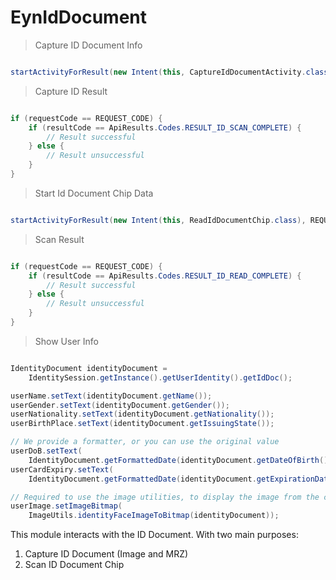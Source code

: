# EynIdDocument

> Capture ID Document Info

```kotlin
```

```java
startActivityForResult(new Intent(this, CaptureIdDocumentActivity.class), REQUEST_CODE);
```

> Capture ID Result

```kotlin
```

```java
if (requestCode == REQUEST_CODE) {
	if (resultCode == ApiResults.Codes.RESULT_ID_SCAN_COMPLETE) {
		// Result successful
	} else {
		// Result unsuccessful
    }
}
```

> Start Id Document Chip Data

```kotlin
```

```java
startActivityForResult(new Intent(this, ReadIdDocumentChip.class), REQUEST_CODE);
```

> Scan Result

```kotlin
```

```java
if (requestCode == REQUEST_CODE) {
	if (resultCode == ApiResults.Codes.RESULT_ID_READ_COMPLETE) {
		// Result successful
	} else {
		// Result unsuccessful
    }
}
```

> Show User Info

```kotlin
```

```java
IdentityDocument identityDocument =
	IdentitySession.getInstance().getUserIdentity().getIdDoc();

userName.setText(identityDocument.getName());
userGender.setText(identityDocument.getGender());
userNationality.setText(identityDocument.getNationality());
userBirthPlace.setText(identityDocument.getIssuingState());

// We provide a formatter, or you can use the original value
userDoB.setText(
	IdentityDocument.getFormattedDate(identityDocument.getDateOfBirth()));
userCardExpiry.setText(
	IdentityDocument.getFormattedDate(identityDocument.getExpirationDate()));

// Required to use the image utilities, to display the image from the chip
userImage.setImageBitmap(
	ImageUtils.identityFaceImageToBitmap(identityDocument));
```

This module interacts with the ID Document. With two main purposes:

1. Capture ID Document (Image and MRZ)
2. Scan ID Document Chip